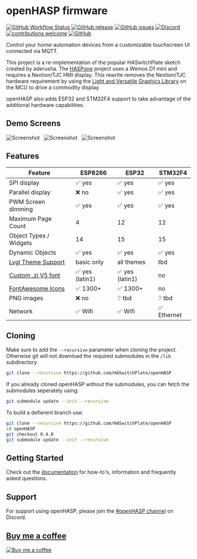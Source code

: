 # openHASP firmware

[![GitHub Workflow Status](https://img.shields.io/github/workflow/status/HASwitchPlate/openHASP/PlatformIO%20CI?label=build%20status&logo=github&logoColor=%23dddddd)](https://github.com/HASwitchPlate/openHASP/actions)
[![GitHub release](https://img.shields.io/github/v/release/HASwitchPlate/openHASP?include_prereleases)](https://github.com/HASwitchPlate/openHASP/releases)
[![GitHub issues](https://img.shields.io/github/issues/HASwitchPlate/openHASP.svg)](http://github.com/HASwitchPlate/openHASP/issues)
[![Discord](https://img.shields.io/discord/538814618106331137?color=%237289DA&label=support&logo=discord&logoColor=white)][6]
[![contributions welcome](https://img.shields.io/badge/contributions-welcome-brightgreen.svg?style=flat)](#Contributing)
[![GitHub](https://img.shields.io/github/license/mashape/apistatus.svg)](https://github.com/HASwitchPlate/openHASP/blob/master/LICENSE)

Control your home-automation devices from a customizable touchscreen UI connected via MQTT.

This project is a re-implementation of the popular HASwitchPlate sketch created by aderusha.
The [HASPone][1] project uses a Wemos D1 mini and requires a Nextion/TJC HMI display.
This rewrite removes the Nextion/TJC hardware requirement by using the [Light and Versatile Graphics Library][2] on the MCU to drive a commodity display.

openHASP also adds ESP32 and STM32F4 support to take advantage of the additional hardware capabilities.


## Demo Screens

![Screenshot](https://haswitchplate.github.io/openHASP-docs/assets/images/screenshots/demo_switches_covers.png) &nbsp; 
![Screenshot](https://haswitchplate.github.io/openHASP-docs/assets/images/screenshots/demo_jaffa1.png) &nbsp; 
![Screenshot](https://haswitchplate.github.io/openHASP-docs/assets/images/screenshots/demo_mediaplayer.png)

## Features

| Feature                 | ESP8266 | ESP32   | STM32F4
|-------------------------|---------|---------|----------
| SPI display             | :white_check_mark: yes | :white_check_mark: yes | :white_check_mark: yes
| Parallel display        | :x: no | :white_check_mark: yes | :white_check_mark: yes
| PWM Screen dimming      | :white_check_mark: yes | :white_check_mark: yes | :white_check_mark: yes
| Maximum Page Count      | 4       | 12 | 12
| Object Types / Widgets  | 14      | 15 | 15
| Dynamic Objects         | :white_check_mark: yes | :white_check_mark: yes | :white_check_mark: yes
| [Lvgl Theme Support][3] | basic only | all themes | tbd
| [Custom .zi V5 font][4] | :white_check_mark: yes (latin1) | :white_check_mark: yes (latin1) | no
| [FontAwesome Icons][5]  | :white_check_mark: 1300+ | :white_check_mark: 1300+ | no
| PNG images              | :x: no | :grey_question: tbd | :grey_question: tbd 
| Network                 | :white_check_mark: Wifi | :white_check_mark: Wifi | :white_check_mark: Ethernet

## Cloning

Make sure to add the `--recursive` parameter when cloning the project. Otherwise git will not download the required submodules in the `/lib` subdirectory.

```bash
git clone --recursive https://github.com/HASwitchPlate/openHASP
```

If you already cloned openHASP without the submodules, you can fetch the submodules seperately using:

```bash
git submodule update --init --recursive
```

To build a defierent branch use:

```bash
git clone --recursive https://github.com/HASwitchPlate/openHASP
cd openHASP
git checkout 0.4.0
git submodule update --init --recursive
```

## Getting Started

Check out the [documentation](https://haswitchplate.github.io/openHASP-docs/) for how-to's, information and frequently asked questions.

Support
---------------------------
For support using openHASP, please join the [#openHASP channel][6] on Discord.

## [Buy me a coffee](https://www.buymeacoffee.com/aktdCofU)

[![Buy me a coffee](https://www.buymeacoffee.com/assets/img/custom_images/black_img.png)](https://www.buymeacoffee.com/aktdCofU)

[1]: https://github.com/HASwitchPlate/HASPone
[2]: https://github.com/lvgl/lvgl
[3]: https://littlevgl.com/themes
[4]: https://github.com/fvanroie/HMI-Font-Pack/releases
[5]: https://fontawesome.com/cheatsheet/
[6]: https://discord.gg/VCWyuhF
